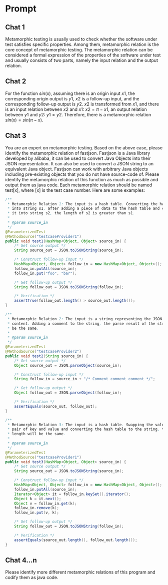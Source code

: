 # Prompt

## Chat 1

Metamorphic testing is usually used to check whether the software under test satisfies specific properties. Among them, metamorphic relation is the core concept of metamorphic testing. The metamorphic relation can be considered a formal expression of the properties of the software under test and usually consists of two parts, namely the input relation and the output relation.

## Chat 2

For the function $sin(x)$, assuming there is an origin input $x1$, the corresponding origin output is $y1$, $x2$ is a follow-up input, and the corresponding follow-up output is $y2$. $x2$ is transformed from $x1$, and there is an input relation between $x2$ and $x1$: $x2=\pi-x1$, an output relation between $y1$ and $y2$: $y1=y2$. Therefore, there is a metamorphic relation $sin(x)=sin(\pi-x)$.

## Chat 3

You are an expert on metamorphic testing. Based on the above case, please identify the metamorphic relation of fastjson. Fastjson is a Java library developed by alibaba, it can be used to convert Java Objects into their JSON representation. It can also be used to convert a JSON string to an equivalent Java object. Fastjson can work with arbitrary Java objects including pre-existing objects that you do not have source-code of. Please identify the metamorphic relation of this function as much as possible and output them as java code. Each metamorphic relation should be named test[x], where [x] is the test case number. Here are some examples:

```java
/**
 * Metamorphic Relation 1: The input is a hash table. Converting the hash table
 * into string s1, after adding a piece of data to the hash table and converting
 * it into string s2, the length of s2 is greater than s1.
 *
 * @param source_in
 */
@ParameterizedTest
@MethodSource("testcaseProvider1")
public void test1(HashMap<Object, Object> source_in) {
    /* Get source output */
    String source_out = JSON.toJSONString(source_in);

    /* Construct follow-up input */
    HashMap<Object, Object> follow_in = new HashMap<Object, Object>();
    follow_in.putAll(source_in);
    follow_in.put("foo", "bar");

    /* Get follow-up output */
    String follow_out = JSON.toJSONString(follow_in);

    /* Verification */
    assertTrue(follow_out.length() > source_out.length());
}

/**
 * Metamorphic Relation 2: The input is a string representing the JSON file's
 * content. Adding a comment to the string, the parse result of the string will
 * be the same.
 *
 * @param source_in
 */
@ParameterizedTest
@MethodSource("testcaseProvider2")
public void test2(String source_in) {
    /* Get source output */
    Object source_out = JSON.parseObject(source_in);

    /* Construct follow-up input */
    String follow_in = source_in + "/* Comment comment comment */";

    /* Get follow-up output */
    Object follow_out = JSON.parseObject(follow_in);

    /* Verification */
    assertEquals(source_out, follow_out);
}

/**
 * Metamorphic Relation 3: The input is a hash table. Swapping the value of a
 * pair of key and value and converting the hash table to the string, the output
 * length will be the same.
 *
 * @param source_in
 */
@ParameterizedTest
@MethodSource("testcaseProvider1")
public void test3(HashMap<Object, Object> source_in) {
    /* Get source output */
    String source_out = JSON.toJSONString(source_in);

    /* Construct follow-up input */
    HashMap<Object, Object> follow_in = new HashMap<Object, Object>();
    follow_in.putAll(source_in);
    Iterator<Object> it = follow_in.keySet().iterator();
    Object k = it.next();
    Object v = follow_in.get(k);
    follow_in.remove(k);
    follow_in.put(v, k);

    /* Get follow-up output */
    String follow_out = JSON.toJSONString(follow_in);

    /* Verification */
    assertEquals(source_out.length(), follow_out.length());
}
```

## Chat 4...n

Please identify more different metamorphic relations of this program and codify them as java code.